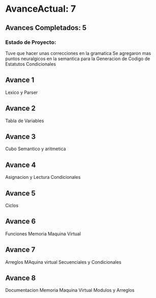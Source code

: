 # AvanceActual: 7

## Avances Completados: 5

### Estado de Proyecto:

Tuve que hacer unas correcciones en la gramatica
Se agregaron mas puntos neuralgicos en la semantica
para la Generacion de Codigo de Estatutos Condicionales

## Avance 1

Lexico y Parser

## Avance 2

Tabla de Variables

## Avance 3

Cubo Semantico y aritmetica

## Avance 4

Asignacion y Lectura
Condicionales

## Avance 5

Ciclos

## Avance 6

Funciones
Memoria Maquina Virtual

## Avance 7

Arreglos
MAquina virtual Secuenciales y Condicionales

## Avance 8

Documentacion
Memoria Maquina Virtual Modulos y Arreglos
